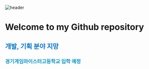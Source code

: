 ![header](https://capsule-render.vercel.app/api?type=Waving&color=4e63d6&height=200&section=header&text=San232's_World&fontSize=70&animation=fadeIn&fontColor=ffffff)

# Welcome to my Github repository

## <span style="color: #0074cc;">**개발, 기획 분야 지망**</span>

### <span style="color: #0194cc"> 경기게임마이스터고등학교 입학 예정